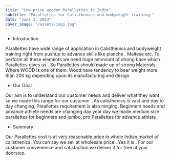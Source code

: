 ```yaml
---
title: "Low price wooden Parallettes in India"
subtitle: "Parallettes for Calisthenics and bodyweight training."
date: "June 3, 2023"
cover_image: "/assets/img1.jpg"
---
```


* Introduction

Parallettes have wide range of application in Calisthenics and bodyweight training right from pushup to advance skills like planche , Maltese etc. To perform all these elements we need huge ammount of strong base which Parallettes gives us . So Parallettes should made up of strong Materials. Where WOOD is one of them. Wood have tendency to bear weight more than 200 kg depending upon its manufacturing and design.


* Our Goal

Our aim is to understand our customer needs and deliver what they want , so we made this range for our customer . As calisthenics is vast and day to day changing, Parallettes requirement is also ranging. Beginners needs and advance athlete needs are changing day year day we made medium size parallettes for beginners and jumbo, pro Parallettes for advance athlete

* Summary

Our Parallettes cost is at very reasonable price in whole Indian market of calisthenics. You can say we sell at wholesale price . Yes it is . For our customer convenience and satisfaction we deliver it for free at your doorstep.